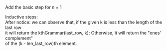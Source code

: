Add the basic step for n = 1

Inductive steps:<br />
After notice: we can observe that, if the given k is less than the length of the last row<br />
it will return the kthGrammar(last_row, k); Otherwise, it will return the "ones' complement"<br />
of the (k - len_last_row)th element.


